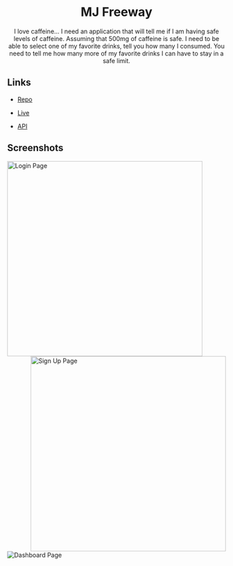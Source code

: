 <h1 align="center">MJ Freeway</h1>

<p align="center">I love caffeine... I need an application that will tell me if I am having safe levels of caffeine. Assuming that 500mg of caffeine is safe. I need to be able to select one of my favorite drinks, tell you how many I consumed. You need to tell me how many more of my favorite drinks I can have to stay in a safe limit.</p>



## Links

- [Repo](https://github.com/neilgoswami/mj-freeway)

- [Live](<https://mj-freeway.azurewebsites.net/> "Live View")

- [API](<https://mj-freeway.azurewebsites.net/api/> "API")



## Screenshots

<div>
    <img src="https://user-images.githubusercontent.com/1276993/130391547-1d740ef6-5e89-40cb-bd31-fa2075c7dbb2.jpg" alt="Login Page" align="left" width="450">
    <img src="https://user-images.githubusercontent.com/1276993/130391645-975ec238-cda5-44bf-80d0-0b6fd86d7c45.jpg" alt="Sign Up Page" align="right" width="450">
</div>

<div>
    <img src="https://user-images.githubusercontent.com/1276993/130391361-cadd4d32-c57d-4da6-ac2a-0de36154b6a1.jpg" alt="Dashboard Page">
</div>



